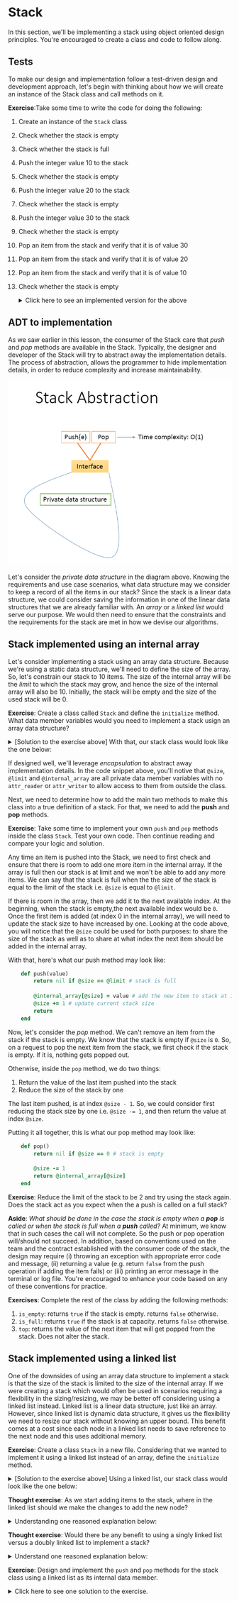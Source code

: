 # Stack
In this section, we'll be implementing a stack using object oriented design principles. You're encouraged to create a class and code to follow along. 

## Tests
To make our design and implementation follow a test-driven design and development approach, let's begin with thinking about how we will create an instance of the Stack class and call methods on it.

<b>Exercise</b>:Take some time to write the code for doing the following:
1. Create an instance of the `Stack` class
1. Check whether the stack is empty
1. Check whether the stack is full
1. Push the integer value 10 to the stack
1. Check whether the stack is empty
1. Push the integer value 20 to the stack
1. Check whether the stack is empty
1. Push the integer value 30 to the stack
1. Check whether the stack is empty
1. Pop an item from the stack and verify that it is of value 30
1. Pop an item from the stack and verify that it is of value 20
1. Pop an item from the stack and verify that it is of value 10
1. Check whether the stack is empty
    <details>
        <summary> Click here to see an implemented version for the above
        </summary>
    
            my_stack = Stack.new()
            puts "Stack should be empty. Is the stack empty? #{my_stack.is_empty}"
            puts "Stack should not be full. Is the stack full? #{my_stack.is_full}"

            puts "push 10"
            my_stack.push(10)
            puts "Stack should not be empty. Is the stack empty? #{my_stack.is_empty}"

            puts "push 20"
            my_stack.push(20)
            puts "Stack should not be empty. Is the stack empty? #{my_stack.is_empty}"

            puts "push 30"
            my_stack.push(30)
            puts "Stack should not be empty. Is the stack empty? #{my_stack.is_empty}"

            puts "pop should return 30. popped value: #{my_stack.pop()}"
            puts "Stack should not be empty. Is the stack empty? #{my_stack.is_empty}"

            puts "pop should return 20. popped value: #{my_stack.pop()}"
            puts "Stack should not be empty. Is the stack empty? #{my_stack.is_empty}"

            puts "pop should return 10. popped value: #{my_stack.pop()}"
            puts "Stack should not be empty. Is the stack empty? #{my_stack.is_empty}"
    </details>

## ADT to implementation
As we saw earlier in this lesson, the consumer of the Stack care that _push_ and _pop_ methods are available in the Stack. Typically, the designer and developer of the Stack will try to abstract away the implementation details. The process of abstraction, allows the  programmer to hide implementation details, in order to reduce complexity and increase maintainability.

<img src="images/stack_abstraction.png" alt="Stack Abstraction">


Let's consider the _private data structure_ in the diagram above. Knowing the requirements and use case scenarios, what data structure may we consider to keep a record of all the items in our stack? Since the stack is a linear data structure, we could consider saving the information in one of the linear data structures that we are already familiar with. An _array_ or a _linked list_ would serve our purpose. We would then need to ensure that the constraints and the requirements for the stack are met in how we devise our algorithms.

## Stack implemented using an internal array
Let's consider implementing a stack using an array data structure. Because we're using a static data structure, we'll need to define the size of the array. So, let's constrain our stack to 10 items. The size of the internal array will be the _limit_ to which the stack may grow, and hence the size of the internal array will also be 10. Initially, the stack will be empty and the size of the used stack will be 0.

<b>Exercise</b>: Create a class called `Stack` and define the `initialize` method. What data member variables would you need to implement a stack usign an array data structure?
<details>
    <summary> [Solution to the exercise above] With that, our stack class would look like the one below:
    </summary>
    
        class Stack
            def initialize()
                @size = 0 # initial size of the stack
                @limit = 10 # limit to which the stack may grow
                @internal_array = Array.new(@limit) # internal private data structure: array
            end
        end
</details>

If designed well, we'll leverage _encapsulation_ to abstract away implementation details. In the code snippet above, you'll notive that `@size`, `@limit` and `@internal_array` are all private data member variables with no `attr_reader` or `attr_writer` to allow access to them from outside the class.

Next, we need to determine how to add the main two methods to make this class into a true definition of a stack. For that, we need to add the <b>push</b> and <b>pop</b> methods.

<b>Exercise</b>: Take some time to implement your own `push` and `pop` methods inside the class `Stack`. Test your own code. Then continue reading and compare your logic and solution.

Any time an item is pushed into the Stack, we need to first check and ensure that there is room to add one more item in the internal array. If the array is full then our stack is at limit and we won't be able to add any more items. We can say that the stack is full when the the size of the stack is equal to the limit of the stack i.e. `@size` is equal to `@limit`.

If there is room in the array, then we add it to the next available index. At the beginning, when the stack is empty,the next available index would be `0`. Once the first item is added (at index 0 in the internal array), we will need to update the stack size to have increased by one. Looking at the code above, you will notice that the `@size` could be used for both purposes: to share the size of the stack as well as to share at what index the next item should be added in the internal array. 

With that, here's what our push method may look like:
```ruby
    def push(value)
        return nil if @size == @limit # stack is full

        @internal_array[@size] = value # add the new item to stack at index @size
        @size += 1 # update current stack size
        return
    end
```

Now, let's consider the _pop_ method. We can't remove an item from the stack if the stack is empty. We know that the stack is empty if `@size` is `0`. So, on a request to pop the next item from the stack, we first check if the stack is empty. If it is, nothing gets popped out.

Otherwise, inside the `pop` method, we do two things:
1. Return the value of the last item pushed into the stack
1. Reduce the size of the stack by one

The last item pushed, is at index `@size - 1`. So, we could consider first reducing the stack size by one i.e. `@size -= 1`, and then return the value at index `@size`.

Putting it all together, this is what our pop method may look like:
```ruby
    def pop()
        return nil if @size == 0 # stack is empty
        
        @size -= 1
        return @internal_array[@size]
    end
```
<b>Exercise</b>: Reduce the limit of the stack to be 2 and try using the stack again. Does the stack act as you expect when the a push is called on a full stack?

<b>Aside</b>: _What should be done in the case the stack is empty when a <b>pop</b> is called or when the stack is full when a <b>push</b> called?_ At minimum, we know that in such cases the call will not complete. So the push or pop operation will/should not succeed. In addition, based on conventions used on the team and the contract established with the consumer code of the stack, the design may require (i) throwing an exception with appropriate error code and message, (ii) returning a value (e.g. return `false` from the push operation if adding the item fails) or (iii) printing an error message in the terminal or log file. You're encouraged to enhance your code based on any of these conventions for practice.

<b>Exercises</b>: Complete the rest of the class by adding the following methods:
1. `is_empty`: returns `true` if the stack is empty. returns `false` otherwise.
1. `is_full`: returns `true` if the stack is at capacity. returns `false` otherwise.
1. `top`: returns the value of the next item that will get popped from the stack. Does not alter the stack.

## Stack implemented using a linked list
One of the downsides of using an array data structure to implement a stack is that the size of the stack is limited to the size of the internal array. If we were creating a stack which would often be used in scenarios requiring a flexibility in the sizing/resizing, we may be better off considering using a linked list instead. Linked list is a linear data structure, just like an array. However, since linked list is dynamic data structure, it gives us the flexibility we need to resize our stack without knowing an upper bound. This benefit comes at a cost since each node in a linked list needs to save reference to the next node and this uses additional memory.

<b>Exercise</b>: Create a class `Stack` in a new file. Considering that we wanted to implement it using a linked list instead of an array, define the `initialize` method.
    <details>
        <summary>  [Solution to the exercise above] Using a linked list, our stack class would look like the one below:
        </summary>
            class Stack
                def initialize()
                    @internal_list = LinkedList.new()
                end
            end
    </details>

<b>Thought exercise</b>: As we start adding items to the stack, where in the linked list should we make the changes to add the new node?
    <details> 
        <summary> Understanding one reasoned explanation below:
        </summary>
            On every push, items should get added to the linked list. On every pop, items should get deleted from the same end of the linked list. In order to do both these with O(1) time complexity, it would aid us to add and delete items at the head of the linked list.
    </details>

<b>Thought exercise</b>: Would there be any benefit to using a singly linked list versus a doubly linked list to implement a stack?
    <details>
        <summary> Understand one reasoned explanation below:
        </summary>
            Since all the additions and deletions happen at one end, we could simply update the head of the linked list on every push or pop operation on the stack. With that in mind, we don't get any benefit from using a doubly linked list. The doubly linked list does use more memory per node due to the additional previous reference.
    </details>

<b>Exercise</b>: Design and implement the `push` and `pop` methods for the stack class using a linked list as its internal data member.
    <details>
        <summary> Click here to see one solution to the exercise.
        </summary>
    
                def push(value)
                    @internal_list.add_to_head(value)
                end
                
                def pop()
                    temp = @internal_list.delete_head()
                    if !temp
                        # linked list is empty
                        puts "stack is empty"
                    end
                    return temp # return the data at the head of the linked list
                end
    </details>

<b>Exercise</b>: Think about any other methods that would be useful to add to the Stack class and go ahead and add those.

## Solutions
List of completed solutions:
- [Doubly linked list](solutions/linked_lists/linked_list.rb)
- [Stack using linked list](solutions/stacks/stack_using_linked_list.rb)
- [Stack using an array](solutions/stacks/stack_using_arrays.rb)
